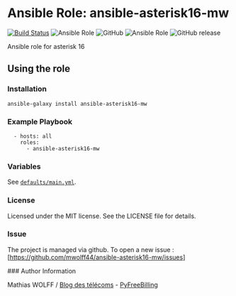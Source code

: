 # Ansible Role: ansible-asterisk16-mw

[![Build Status](https://travis-ci.org/mwolff44/ansible-asterisk16-mw.svg?branch=master)](https://travis-ci.org/mwolff44/ansible-asterisk16-mw)
![Ansible Role](https://img.shields.io/ansible/role/ansible-asterisk16-mw.svg)
![GitHub](https://img.shields.io/github/license/mashape/apistatus.svg)
![Ansible Role](https://img.shields.io/ansible/role/d/ansible-asterisk16-mw.svg)
![GitHub release](https://img.shields.io/github/release/mwolff44/ansible-asterisk16-mw.svg)


Ansible role for asterisk 16

## Using the role
### Installation
```
ansible-galaxy install ansible-asterisk16-mw
```

### Example Playbook
```
  - hosts: all
    roles:
      - ansible-asterisk16-mw
```

### Variables

See [`defaults/main.yml`](defaults/main.yml).


### License

Licensed under the MIT license. See the LICENSE file for details.


### Issue

The project is managed via github. To open a new issue : [https://github.com/mwolff44/ansible-asterisk16-mw/issues]


### Author Information

Mathias WOLFF / [Blog des télécoms](http://www.blog-des-telecoms.com) - [PyFreeBilling](https://www.pyfreebilling.com)
